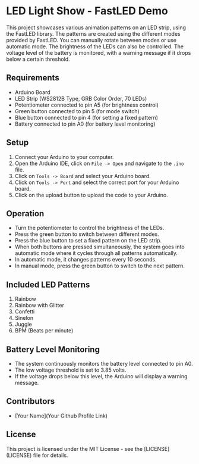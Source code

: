 # LED Light Show - FastLED Demo

This project showcases various animation patterns on an LED strip, using the FastLED library. The patterns are created using the different modes provided by FastLED. You can manually rotate between modes or use automatic mode. The brightness of the LEDs can also be controlled. The voltage level of the battery is monitored, with a warning message if it drops below a certain threshold.

## Requirements
- Arduino Board
- LED Strip (WS2812B Type, GRB Color Order, 70 LEDs)
- Potentiometer connected to pin A5 \(for brightness control\)
- Green button connected to pin 5 \(for mode switch\)
- Blue button connected to pin 4 \(for setting a fixed pattern\)
- Battery connected to pin A0 \(for battery level monitoring\)

## Setup
1. Connect your Arduino to your computer.
2. Open the Arduino IDE, click on `File -> Open` and navigate to the `.ino` file.
3. Click on `Tools -> Board` and select your Arduino board.
4. Click on `Tools -> Port` and select the correct port for your Arduino board.
5. Click on the upload button to upload the code to your Arduino.

## Operation
- Turn the potentiometer to control the brightness of the LEDs.
- Press the green button to switch between different modes.
- Press the blue button to set a fixed pattern on the LED strip.
- When both buttons are pressed simultaneously, the system goes into automatic mode where it cycles through all patterns automatically.
- In automatic mode, it changes patterns every 10 seconds.
- In manual mode, press the green button to switch to the next pattern.

## Included LED Patterns
1. Rainbow
2. Rainbow with Glitter
3. Confetti
4. Sinelon
5. Juggle
6. BPM \(Beats per minute\)

## Battery Level Monitoring
- The system continuously monitors the battery level connected to pin A0. 
- The low voltage threshold is set to 3.85 volts. 
- If the voltage drops below this level, the Arduino will display a warning message.

## Contributors
- [Your Name]\(Your Github Profile Link\)

## License
This project is licensed under the MIT License - see the [LICENSE]\(LICENSE\) file for details.
